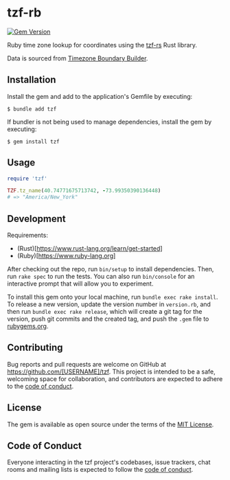 # tzf-rb

[![Gem Version](https://badge.fury.io/rb/tzf.svg)](https://badge.fury.io/rb/tzf)

Ruby time zone lookup for coordinates using the [tzf-rs](https://github.com/ringsaturn/tzf-rs) Rust library.

Data is sourced from [Timezone Boundary Builder](https://github.com/evansiroky/timezone-boundary-builder).

## Installation

Install the gem and add to the application's Gemfile by executing:

    $ bundle add tzf

If bundler is not being used to manage dependencies, install the gem by executing:

    $ gem install tzf

## Usage

```rb
require 'tzf'

TZF.tz_name(40.74771675713742, -73.99350390136448)
# => "America/New_York"
```

## Development

Requirements:

- (Rust)[https://www.rust-lang.org/learn/get-started]
- (Ruby)[https://www.ruby-lang.org]

After checking out the repo, run `bin/setup` to install dependencies. Then, run `rake spec` to run the tests. You can also run `bin/console` for an interactive prompt that will allow you to experiment.

To install this gem onto your local machine, run `bundle exec rake install`. To release a new version, update the version number in `version.rb`, and then run `bundle exec rake release`, which will create a git tag for the version, push git commits and the created tag, and push the `.gem` file to [rubygems.org](https://rubygems.org).

## Contributing

Bug reports and pull requests are welcome on GitHub at https://github.com/[USERNAME]/tzf. This project is intended to be a safe, welcoming space for collaboration, and contributors are expected to adhere to the [code of conduct](https://github.com/[USERNAME]/tzf/blob/main/CODE_OF_CONDUCT.md).

## License

The gem is available as open source under the terms of the [MIT License](https://opensource.org/licenses/MIT).

## Code of Conduct

Everyone interacting in the tzf project's codebases, issue trackers, chat rooms and mailing lists is expected to follow the [code of conduct](https://github.com/[USERNAME]/tzf/blob/main/CODE_OF_CONDUCT.md).

